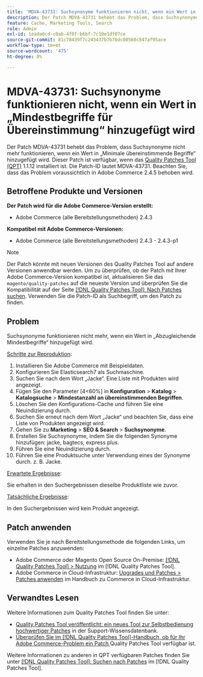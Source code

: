 ```yaml
---
title: 'MDVA-43731: Suchsynonyme funktionieren nicht, wenn ein Wert in „Mindestbegriffe für Übereinstimmung“ hinzugefügt wird'
description: Der Patch MDVA-43731 behebt das Problem, dass Suchsynonyme nicht mehr funktionieren, wenn ein Wert in „Minimale übereinstimmende Begriffe“ hinzugefügt wird. Dieser Patch ist verfügbar, wenn das [Quality Patches Tool (QPT)](https://experienceleague.adobe.com/en/docs/commerce-knowledge-base/kb/announcements/commerce-announcements/magento-quality-patches-released-new-tool-to-self-serve-quality-patches) 1.1.12 installiert ist. Die Patch-ID lautet MDVA-43731. Beachten Sie, dass das Problem voraussichtlich in Adobe Commerce 2.4.5 behoben wird.
feature: Cache, Marketing Tools, Search
role: Admin
exl-id: 1eada0cd-c0ab-4f0f-b6bf-7c10e1df07ce
source-git-commit: 81c78439f7c243437b7b76dc80560c847af95ace
workflow-type: tm+mt
source-wordcount: '475'
ht-degree: 0%

---
```


# MDVA-43731: Suchsynonyme funktionieren nicht, wenn ein Wert in „Mindestbegriffe für Übereinstimmung“ hinzugefügt wird

Der Patch MDVA-43731 behebt das Problem, dass Suchsynonyme nicht mehr funktionieren, wenn ein Wert in „Minimale übereinstimmende Begriffe“ hinzugefügt wird. Dieser Patch ist verfügbar, wenn das [Quality Patches Tool (QPT)](https://experienceleague.adobe.com/en/docs/commerce-knowledge-base/kb/announcements/commerce-announcements/magento-quality-patches-released-new-tool-to-self-serve-quality-patches) 1.1.12 installiert ist. Die Patch-ID lautet MDVA-43731. Beachten Sie, dass das Problem voraussichtlich in Adobe Commerce 2.4.5 behoben wird.

## Betroffene Produkte und Versionen

**Der Patch wird für die Adobe Commerce-Version erstellt:**

* Adobe Commerce (alle Bereitstellungsmethoden) 2.4.3

**Kompatibel mit Adobe Commerce-Versionen:**

* Adobe Commerce (alle Bereitstellungsmethoden) 2.4.3 - 2.4.3-p1

>[!NOTE]
>
>Der Patch könnte mit neuen Versionen des Quality Patches Tool auf andere Versionen anwendbar werden. Um zu überprüfen, ob der Patch mit Ihrer Adobe Commerce-Version kompatibel ist, aktualisieren Sie das `magento/quality-patches` auf die neueste Version und überprüfen Sie die Kompatibilität auf der Seite [[!DNL Quality Patches Tool]: Nach Patches suchen](https://experienceleague.adobe.com/en/docs/commerce-knowledge-base/kb/announcements/commerce-announcements/magento-quality-patches-released-new-tool-to-self-serve-quality-patches). Verwenden Sie die Patch-ID als Suchbegriff, um den Patch zu finden.

## Problem

Suchsynonyme funktionieren nicht mehr, wenn ein Wert in „Abzugleichende Mindestbegriffe“ hinzugefügt wird.

<u>Schritte zur Reproduktion</u>:

1. Installieren Sie Adobe Commerce mit Beispieldaten.
1. Konfigurieren Sie Elasticsearch7 als Suchmaschine.
1. Suchen Sie nach dem Wort „Jacke“. Eine Liste mit Produkten wird angezeigt.
1. Fügen Sie den Parameter [4&lt;60%] in **Konfiguration** > **Katalog** > **Katalogsuche** > **Mindestanzahl an übereinstimmenden Begriffen**.
1. Löschen Sie den Konfigurations-Cache und führen Sie eine Neuindizierung durch.
1. Suchen Sie erneut nach dem Wort „Jacke“ und beachten Sie, dass eine Liste von Produkten angezeigt wird.
1. Gehen Sie zu **Marketing** > **SEO &amp; Search** > **Suchsynonyme**.
1. Erstellen Sie Suchsynonyme, indem Sie die folgenden Synonyme hinzufügen: jacke, bagtecs, express plus.
1. Führen Sie eine Neuindizierung durch.
1. Führen Sie eine Produktsuche unter Verwendung eines der Synonyme durch. z. B. Jacke.

<u>Erwartete Ergebnisse</u>:

Sie erhalten in den Suchergebnissen dieselbe Produktliste wie zuvor.

<u>Tatsächliche Ergebnisse</u>:

In den Suchergebnissen wird kein Produkt angezeigt.

## Patch anwenden

Verwenden Sie je nach Bereitstellungsmethode die folgenden Links, um einzelne Patches anzuwenden:

* Adobe Commerce oder Magento Open Source On-Premise: [[!DNL Quality Patches Tool] > Nutzung](/help/tools/quality-patches-tool/usage.md) im [!DNL Quality Patches Tool].
* Adobe Commerce in Cloud-Infrastruktur: [Upgrades und Patches > Patches anwenden](https://experienceleague.adobe.com/docs/commerce-cloud-service/user-guide/develop/upgrade/apply-patches.html) im Handbuch zu Commerce in Cloud-Infrastruktur.

## Verwandtes Lesen

Weitere Informationen zum Quality Patches Tool finden Sie unter:

* [Quality Patches Tool veröffentlicht: ein neues Tool zur Selbstbedienung hochwertiger Patches](https://experienceleague.adobe.com/en/docs/commerce-knowledge-base/kb/announcements/commerce-announcements/magento-quality-patches-released-new-tool-to-self-serve-quality-patches) in der Support-Wissensdatenbank.
* [Überprüfen Sie im [!DNL Quality Patches Tool]-Handbuch, ob für Ihr Adobe Commerce-Problem ein Patch ](/help/tools/quality-patches-tool/patches-available-in-qpt/check-patch-for-magento-issue-with-magento-quality-patches.md) Quality Patches Tool verfügbar ist.

Weitere Informationen zu anderen in QPT verfügbaren Patches finden Sie unter [[!DNL Quality Patches Tool]: Suchen nach Patches](https://experienceleague.adobe.com/tools/commerce-quality-patches/index.html) im [!DNL Quality Patches Tool].
